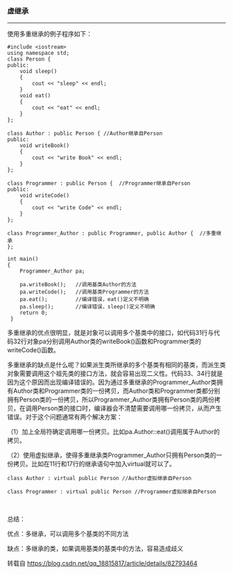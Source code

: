 ### 虚继承
---

使用多重继承的例子程序如下：

```
#include <iostream>
using namespace std;    
class Person {
public:
	void sleep() 
	{
		cout << "sleep" << endl;
	}
	void eat() 
	{
		cout << "eat" << endl;
	}       
};

class Author : public Person { //Author继承自Person 
public:
    void writeBook() 
    {
    	cout << "write Book" << endl;
    }
};

class Programmer : public Person {  //Programmer继承自Person
public:
    void writeCode() 
    {
    	cout << "write Code" << endl;
    }
};

class Programmer_Author : public Programmer, public Author {  //多重继承
};

int main()
{
    Programmer_Author pa;
    
    pa.writeBook();   //调用基类Author的方法
    pa.writeCode();   //调用基类Programmer的方法
	pa.eat();         //编译错误，eat()定义不明确
    pa.sleep();       //编译错误，sleep()定义不明确
    return 0;
 }
```

多重继承的优点很明显，就是对象可以调用多个基类中的接口，如代码31行与代码32行对象pa分别调用Author类的writeBook()函数和Programmer类的writeCode()函数。

多重继承的缺点是什么呢？如果派生类所继承的多个基类有相同的基类，而派生类对象需要调用这个祖先类的接口方法，就会容易出现二义性。代码33、34行就是因为这个原因而出现编译错误的。因为通过多重继承的Programmer_Author类拥有Author类和Programmer类的一份拷贝，而Author类和Programmer类都分别拥有Person类的一份拷贝，所以Programmer_Author类拥有Person类的两份拷贝，在调用Person类的接口时，编译器会不清楚需要调用哪一份拷贝，从而产生错误。对于这个问题通常有两个解决方案：

（1）加上全局符确定调用哪一份拷贝。比如pa.Author::eat()调用属于Author的拷贝。

（2）使用虚拟继承，使得多重继承类Programmer_Author只拥有Person类的一份拷贝。比如在11行和17行的继承语句中加入virtual就可以了。
     
```
class Author : virtual public Person //Author虚拟继承自Person

class Programmer : virtual public Person //Programmer虚拟继承自Person
```
 

总结：

优点：多继承，可以调用多个基类的不同方法

缺点：多继承的类，如果调用基类的基类中的方法，容易造成歧义


转载自 https://blog.csdn.net/qq_18815817/article/details/82793464